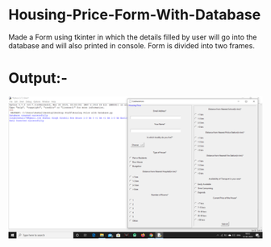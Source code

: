 # Housing-Price-Form-With-Database

Made a Form using tkinter in which the details filled by user will go into the database and will also printed in console.
Form is divided into two frames.

# Output:-

![](2020-05-13.png)
